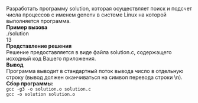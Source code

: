 Разработать программу solution, которая осуществляет поиск и подсчет числа процессов с именем genenv в системе Linux на которой выполняется программа.   
**Пример вызова**  
./solution  
13  
**Представление решения**  
Решение предоставляется в виде файла solution.c, содержащего исходный код Вашего приложения.  
**Вывод**   
Программа выводит в стандартный поток вывода число в отдельную строку (вывод должен оканчиваться на символ перевода строки \n).  
**Сбор программы:**  
`gcc -g3 -o solution.o solution.c`  
`gcc -o solution solution.o` 

